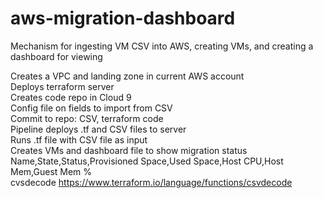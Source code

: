 # aws-migration-dashboard
Mechanism for ingesting VM CSV into AWS, creating VMs, and creating a dashboard for viewing

Creates a VPC and landing zone in current AWS account  
Deploys terraform server  
Creates code repo in Cloud 9  
Config file on fields to import from CSV  
Commit to repo: CSV, terraform code  
Pipeline deploys .tf and CSV files to server  
Runs .tf file with CSV file as input  
Creates VMs and dashboard file to show migration status  
Name,State,Status,Provisioned Space,Used Space,Host CPU,Host Mem,Guest Mem %  
cvsdecode https://www.terraform.io/language/functions/csvdecode  


